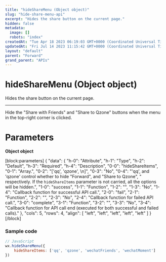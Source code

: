 ```yaml
---
title: "hideShareMenu (Object object)"
slug: "hide-share-menu-api"
excerpt: "Hides the share button on the current page."
hidden: false
metadata: 
  image: []
  robots: "index"
createdAt: "Tue Apr 18 2023 06:19:03 GMT+0000 (Coordinated Universal Time)"
updatedAt: "Fri Jul 14 2023 11:15:42 GMT+0000 (Coordinated Universal Time)"
layout: "default"
parent: "Forward"
grand_parent: "APIs"
---
```

# hideShareMenu (Object object) 
Hides the share button on the current page.
*** 
Hide the "Share with Friends" and "Share to Qzone" buttons when the menu in the top-right corner is clicked.

# Parameters

**Object object**

[block:parameters]
{
  "data": {
    "h-0": "Attribute",
    "h-1": "Type",
    "h-2": "Default",
    "h-3": "Required",
    "h-4": "Description",
    "0-0": "hideShareItems",
    "0-1": "Array.<string>",
    "0-2": "['qq', 'qzone',  \n]",
    "0-3": "No",
    "0-4": "'qq', and 'qzone' control whether to hide \"Forward\", and \"Share to Qzone\", \" respectively. If the `hideShareItems` parameter is not carried, all the options will be hidden.",
    "1-0": "success",
    "1-1": "Function",
    "1-2": "",
    "1-3": "No",
    "1-4": "Callback function for successful API call.",
    "2-0": "fail",
    "2-1": "Function",
    "2-2": "",
    "2-3": "No",
    "2-4": "Callback function for failed API call.",
    "3-0": "complete",
    "3-1": "Function",
    "3-2": "",
    "3-3": "No",
    "3-4": "Callback function for API call end (executed for both successful and failed calls)."
  },
  "cols": 5,
  "rows": 4,
  "align": [
    "left",
    "left",
    "left",
    "left",
    "left"
  ]
}
[/block]


### Sample code

```javascript
// JavaScript
wx.hideShareMenu({
	hideShareItems: ['qq', 'qzone', 'wechatFriends', 'wechatMoment']
})
```
